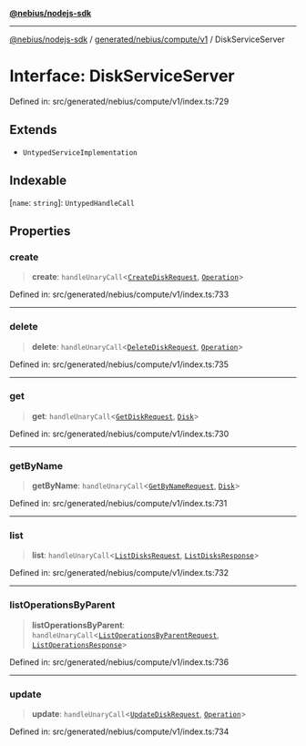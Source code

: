 [**@nebius/nodejs-sdk**](../../../../../README.md)

---

[@nebius/nodejs-sdk](../../../../../README.md) / [generated/nebius/compute/v1](../README.md) / DiskServiceServer

# Interface: DiskServiceServer

Defined in: src/generated/nebius/compute/v1/index.ts:729

## Extends

- `UntypedServiceImplementation`

## Indexable

\[`name`: `string`\]: `UntypedHandleCall`

## Properties

### create

> **create**: `handleUnaryCall`\<[`CreateDiskRequest`](CreateDiskRequest.md), [`Operation`](../../../common/v1/interfaces/Operation.md)\>

Defined in: src/generated/nebius/compute/v1/index.ts:733

---

### delete

> **delete**: `handleUnaryCall`\<[`DeleteDiskRequest`](DeleteDiskRequest.md), [`Operation`](../../../common/v1/interfaces/Operation.md)\>

Defined in: src/generated/nebius/compute/v1/index.ts:735

---

### get

> **get**: `handleUnaryCall`\<[`GetDiskRequest`](GetDiskRequest.md), [`Disk`](Disk.md)\>

Defined in: src/generated/nebius/compute/v1/index.ts:730

---

### getByName

> **getByName**: `handleUnaryCall`\<[`GetByNameRequest`](../../../common/v1/interfaces/GetByNameRequest.md), [`Disk`](Disk.md)\>

Defined in: src/generated/nebius/compute/v1/index.ts:731

---

### list

> **list**: `handleUnaryCall`\<[`ListDisksRequest`](ListDisksRequest.md), [`ListDisksResponse`](ListDisksResponse.md)\>

Defined in: src/generated/nebius/compute/v1/index.ts:732

---

### listOperationsByParent

> **listOperationsByParent**: `handleUnaryCall`\<[`ListOperationsByParentRequest`](ListOperationsByParentRequest.md), [`ListOperationsResponse`](../../../common/v1/interfaces/ListOperationsResponse.md)\>

Defined in: src/generated/nebius/compute/v1/index.ts:736

---

### update

> **update**: `handleUnaryCall`\<[`UpdateDiskRequest`](UpdateDiskRequest.md), [`Operation`](../../../common/v1/interfaces/Operation.md)\>

Defined in: src/generated/nebius/compute/v1/index.ts:734
